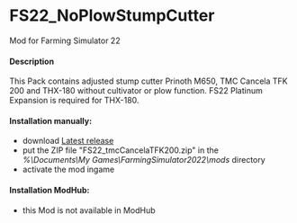 # FS22_NoPlowStumpCutter
Mod for Farming Simulator 22 

#### Description
This Pack contains adjusted stump cutter Prinoth M650, TMC Cancela TFK 200 and THX-180 without cultivator or plow function.
FS22 Platinum Expansion is required for THX-180.

#### Installation manually:
* download [Latest release](https://github.com/johnwayne1930/FS22_tmcCancelaTFK200/releases/latest)
* put the ZIP file "FS22_tmcCancelaTFK200.zip" in the  
_%\Documents\My Games\FarmingSimulator2022\mods_ directory
* activate the mod ingame

#### Installation ModHub:
* this Mod is not available in ModHub
